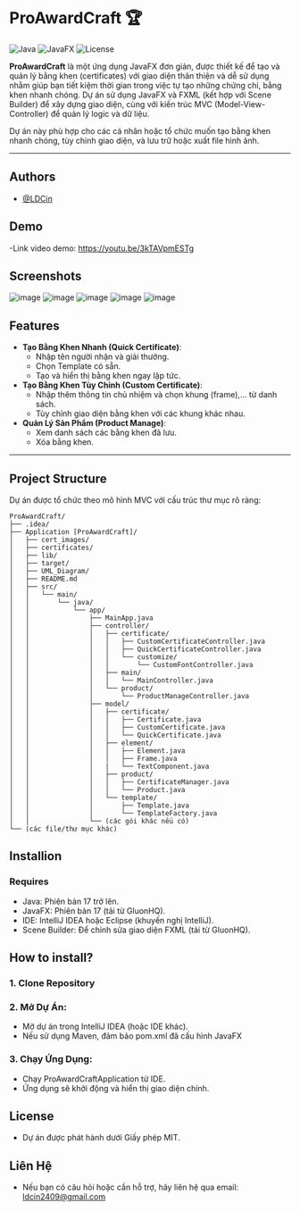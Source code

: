 # ProAwardCraft 🏆

![Java](https://img.shields.io/badge/Java-17-blue) ![JavaFX](https://img.shields.io/badge/JavaFX-17-orange) ![License](https://img.shields.io/badge/license-MIT-green)

**ProAwardCraft** là một ứng dụng JavaFX đơn giản, được thiết kế để tạo và quản lý bằng khen (certificates) với giao diện thân thiện và dễ sử dụng nhằm giúp bạn tiết kiệm thời gian trong việc tự tạo những chứng chỉ, bằng khen nhanh chóng. Dự án sử dụng JavaFX và FXML (kết hợp với Scene Builder) để xây dựng giao diện, cùng với kiến trúc MVC (Model-View-Controller) để quản lý logic và dữ liệu.

Dự án này phù hợp cho các cá nhân hoặc tổ chức muốn tạo bằng khen nhanh chóng, tùy chỉnh giao diện, và lưu trữ hoặc xuất file hình ảnh.

---
## Authors
- [@LDCin](https://github.com/LDCin)

## Demo
-Link video demo: https://youtu.be/3kTAVpmESTg

## Screenshots
![image](https://github.com/user-attachments/assets/092dbf11-6f9c-49e4-92f0-01ba94fab9e1)
![image](https://github.com/user-attachments/assets/18f036b7-3a7b-4533-a0de-ab1bdd622571)
![image](https://github.com/user-attachments/assets/1abfdeb0-c6d4-4325-8168-6ac7cd64e49b)
![image](https://github.com/user-attachments/assets/41834e04-3504-4ecf-9f9d-ae1d6bd43a5a)
![image](https://github.com/user-attachments/assets/a8915a99-9100-441f-b293-7113f3ef2610)

## Features
- **Tạo Bằng Khen Nhanh (Quick Certificate)**:
  - Nhập tên người nhận và giải thưởng.
  - Chọn Template có sẵn.
  - Tạo và hiển thị bằng khen ngay lập tức.
- **Tạo Bằng Khen Tùy Chỉnh (Custom Certificate)**:
  - Nhập thêm thông tin chủ nhiệm và chọn khung (frame),... từ danh sách.
  - Tùy chỉnh giao diện bằng khen với các khung khác nhau.
- **Quản Lý Sản Phẩm (Product Manage)**:
  - Xem danh sách các bằng khen đã lưu.
  - Xóa bằng khen.
---

## Project Structure

Dự án được tổ chức theo mô hình MVC với cấu trúc thư mục rõ ràng:
```
ProAwardCraft/
├── .idea/
├── Application [ProAwardCraft]/
│   ├── cert_images/
│   ├── certificates/
│   ├── lib/
│   ├── target/
│   ├── UML_Diagram/
│   ├── README.md
│   ├── src/
│   │   └── main/
│   │       └── java/
│   │           └── app/
│   │               ├── MainApp.java
│   │               ├── controller/
│   │               │   ├── certificate/
│   │               │   │   ├── CustomCertificateController.java
│   │               │   │   ├── QuickCertificateController.java
│   │               │   │   └── customize/
│   │               │   │       └── CustomFontController.java
│   │               │   ├── main/
│   │               │   │   └── MainController.java
│   │               │   └── product/
│   │               │       └── ProductManageController.java
│   │               ├── model/
│   │               │   ├── certificate/
│   │               │   │   ├── Certificate.java
│   │               │   │   ├── CustomCertificate.java
│   │               │   │   └── QuickCertificate.java
│   │               │   ├── element/
│   │               │   │   ├── Element.java
│   │               │   │   ├── Frame.java
│   │               │   |   └── TextComponent.java
│   │               │   ├── product/
│   │               │   │   ├── CertificateManager.java
│   │               │   │   └── Product.java
│   │               │   └── template/
│   │               │       ├── Template.java
│   │               │       └── TemplateFactory.java
│   │               └── (các gói khác nếu có)
└── (các file/thư mục khác)
```

## Installion
### Requires
- Java: Phiên bản 17 trở lên.
- JavaFX: Phiên bản 17 (tải từ GluonHQ).
- IDE: IntelliJ IDEA hoặc Eclipse (khuyến nghị IntelliJ).
- Scene Builder: Để chỉnh sửa giao diện FXML (tải từ GluonHQ).

## How to install?
### 1. Clone Repository
### 2. Mở Dự Án:
- Mở dự án trong IntelliJ IDEA (hoặc IDE khác).
- Nếu sử dụng Maven, đảm bảo pom.xml đã cấu hình JavaFX

### 3. Chạy Ứng Dụng:
- Chạy ProAwardCraftApplication từ IDE.
- Ứng dụng sẽ khởi động và hiển thị giao diện chính.

## License
- Dự án được phát hành dưới Giấy phép MIT.

## Liên Hệ
- Nếu bạn có câu hỏi hoặc cần hỗ trợ, hãy liên hệ qua email: ldcin2409@gmail.com
